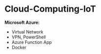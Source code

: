 # Cloud-Computing-loT
**Microsoft Azure:**
- Virtual Network
- VPN, PowerShell
- Azure Function App 
- Docker 
